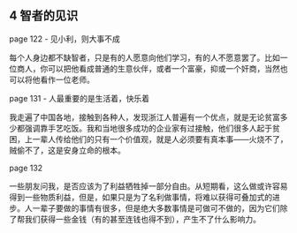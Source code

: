 ## 4 智者的见识

page 122 - 见小利，则大事不成

每个人身边都不缺智者，只是有的人愿意向他们学习，有的人不愿意罢了。比如一位商人，你可以把他看成普通的生意伙伴，或者一个富豪，抑或一个奸商，当然也可以将他看作一位老师。

page 131 - 人最重要的是生活着，快乐着

我走遍了中国各地，接触到各种人，发现浙江人普遍有一个优点，就是无论贫富多少都强调靠手艺吃饭。我和当地很多成功的企业家有过接触，他们很多人起于贫困，上一辈人传给他们的只有一个价值观，就是人必须要有真本事——火烧不了，贼偷不了，这是安身立命的根本。

page 132

一些朋友问我，是否应该为了利益牺牲掉一部分自由。从短期看，这么做或许容易得到一些物质利益，但是，如果只是为了名利做事情，将难以获得可叠加式的进步。人一辈子要做的事情有很多，但是绝大多数事情是可做可不做的，因为它们除了帮我们获得一些金钱（有的甚至连钱也得不到），产生不了什么影响力。
